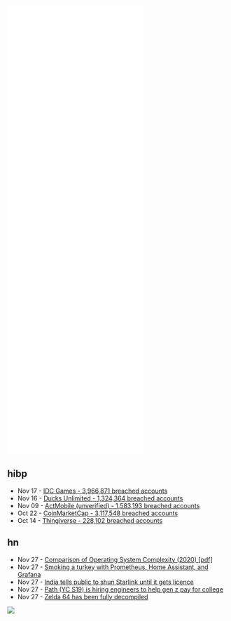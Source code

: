 ![Metrics](https://raw.githubusercontent.com/phixion/phixion/master/metrics.svg)

## hibp

<!--
for https://github.com/phixion/phixion/blob/main/.github/workflows/feeds.yml
-->
<!--START_SECTION:haveibeenpwnd-->
- Nov 17 - [IDC Games - 3,966,871 breached accounts](https://haveibeenpwned.com/PwnedWebsites#IDCGames)
- Nov 16 - [Ducks Unlimited - 1,324,364 breached accounts](https://haveibeenpwned.com/PwnedWebsites#DucksUnlimited)
- Nov 09 - [ActMobile (unverified) - 1,583,193 breached accounts](https://haveibeenpwned.com/PwnedWebsites#ActMobile)
- Oct 22 - [CoinMarketCap - 3,117,548 breached accounts](https://haveibeenpwned.com/PwnedWebsites#CoinMarketCap)
- Oct 14 - [Thingiverse - 228,102 breached accounts](https://haveibeenpwned.com/PwnedWebsites#Thingiverse)
<!--END_SECTION:haveibeenpwnd-->

## hn

<!--
for https://github.com/phixion/phixion/blob/main/.github/workflows/feeds.yml
-->
<!--START_SECTION:hn-->
- Nov 27 - [Comparison of Operating System Complexity (2020) [pdf]](https://pspodcasting.net/dan/blog/2020/complexity.pdf)
- Nov 27 - [Smoking a turkey with Prometheus, Home Assistant, and Grafana](https://www.blockloop.io/smoking-a-turkey-with-prometheus-home-assistant-and-grafana/)
- Nov 27 - [India tells public to shun Starlink until it gets licence](https://www.reuters.com/technology/india-tells-public-shun-musk-backed-starlink-until-it-gets-licence-2021-11-27/)
- Nov 27 - [Path (YC S19) is hiring engineers to help gen z pay for college](https://usepath.com)
- Nov 27 - [Zelda 64 has been fully decompiled](https://www.videogameschronicle.com/news/zelda-64-has-been-fully-decompiled-potentially-opening-the-door-for-mods-and-ports/)
<!--END_SECTION:hn-->

<!--
for https://yhype.me
-->
![](https://hit.yhype.me/github/profile?user_id=13013670)
